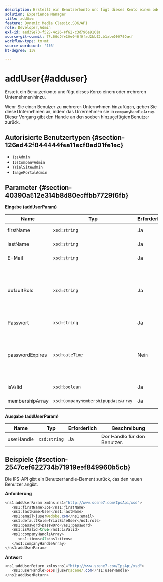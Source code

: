 ```yaml
---
description: Erstellt ein Benutzerkonto und fügt dieses Konto einem oder mehreren Unternehmen hinzu.
solution: Experience Manager
title: addUser
feature: Dynamic Media Classic,SDK/API
role: Developer,Admin
exl-id: aed39e73-f528-4c26-8f62-c3d796e9101a
source-git-commit: 77c88d5fe20e048f6fad2bb23cb1abe090793acf
workflow-type: tm+mt
source-wordcount: '176'
ht-degree: 13%

---
```


# addUser{#adduser}

Erstellt ein Benutzerkonto und fügt dieses Konto einem oder mehreren Unternehmen hinzu.

Wenn Sie einen Benutzer zu mehreren Unternehmen hinzufügen, geben Sie diese Unternehmen an, indem das Unternehmen sie in `companyHandleArray`. Dieser Vorgang gibt den Handle an den soeben hinzugefügten Benutzer zurück.

## Autorisierte Benutzertypen {#section-126ad42f844444fea11ecf8ad01fe1ec}

* `IpsAdmin`
* `IpsCompanyAdmin`
* `TrialSiteAdmin`
* `ImagePortalAdmin`

## Parameter {#section-40390a512e314b8d80ecffbb7729f6fb}

**Eingabe (addUserParam)**

| Name | Typ | Erforderlich | Beschreibung |
|---|---|---|---|
| firstName | `xsd:string` | Ja | Der Vorname des Benutzers. |
| lastName | `xsd:string` | Ja | Der Nachname des Benutzers. |
| E-Mail | `xsd:string` | Ja | Die E-Mail-Adresse des Benutzers. |
| defaultRole | `xsd:string` | Ja | Legt die Rolle für einen Benutzer in jedem Unternehmen fest, zu dem er gehört. Beachten Sie jedoch die `IpsAdmin` -Rolle überschreibt andere unternehmensspezifische Einstellungen. |
| Passwort | `xsd:string` | Ja | Legt das Kennwort des Benutzers fest |
| passwordExpires | `xsd:dateTime` | Nein | Legt die Gültigkeitsdauer des Kennworts fest. Geben Sie die Zeitzone an, in der die Anforderung übergeben wird. Die Zeitzonen werden auf die &quot;Central Time&quot;eingestellt. |
| isValid | `xsd:boolean` | Ja | Bestimmt, ob der Benutzer gültig ist. |
| membershipArray | `xsd:CompanyMembershipUpdateArray` | Ja | Ein Array von Unternehmens-Handles. |

**Ausgabe (addUserParam)**

| Name | Typ | Erforderlich | Beschreibung |
|---|---|---|---|
| userHandle | `xsd:string` | Ja | Der Handle für den Benutzer. |

## Beispiele {#section-2547cef622734b71919eef849960b5cb}

Die IPS-API gibt ein Benutzerhandle-Element zurück, das den neuen Benutzer angibt.

**Anforderung**

```java
<ns1:addUserParam xmlns:ns1="http://www.scene7.com/IpsApi/xsd">
   <ns1:firstName>Joe</ns1:firstName>
   <ns1:lastName>User</ns1:lastName>
   <ns1:email>juser@adobe.com</ns1:email>
   <ns1:defaultRole>TrialSiteUser</ns1:role>
   <ns1:password>passw0rd</ns1:password>
   <ns1:isValid>true</ns1:isValid>
   <ns1:companyHandleArray>
      <ns1:items>47</ns1:items>
   </ns1:companyHandleArray>
</ns1:addUserParam>
```

**Antwort**

```java
<ns1:addUserReturn xmlns:ns1="http://www.scene7.com/IpsApi/xsd">
   <ns1:userHandle>525s|juser@scene7.com</ns1:userHandle>
</ns1:addUserReturn>
```
